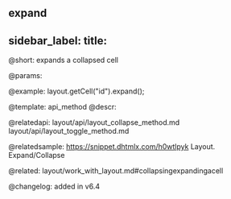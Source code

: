 expand
---
sidebar_label: 
title: 
---          

@short: expands a collapsed cell


@params:



@example:
layout.getCell("id").expand();


@template: api_method
@descr:



@relatedapi:
layout/api/layout_collapse_method.md
layout/api/layout_toggle_method.md

@relatedsample: https://snippet.dhtmlx.com/h0wtlpyk	Layout. Expand/Collapse

@related: layout/work_with_layout.md#collapsingexpandingacell

@changelog: added in v6.4


